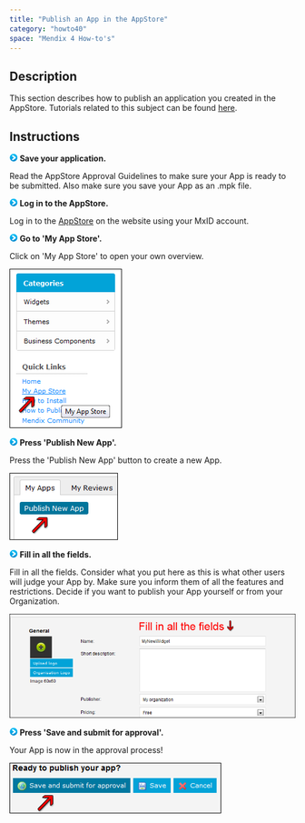 ```yaml
---
title: "Publish an App in the AppStore"
category: "howto40"
space: "Mendix 4 How-to's"
---
```

## Description

This section describes how to publish an application you created in the AppStore. Tutorials related to this subject can be found [here](custom-widgets).

## Instructions

![](attachments/819203/917932.png) **Save your application.**

Read the AppStore Approval Guidelines to make sure your App is ready to be submitted. Also make sure you save your App as an .mpk file.

![](attachments/819203/917932.png) **Log in to the AppStore.**

Log in to the [AppStore](https://appstore.mendix.com) on the website using your MxID account.

![](attachments/819203/917932.png) **Go to 'My App Store'.**

Click on 'My App Store' to open your own overview.

![](attachments/2621634/2752929.png)

![](attachments/819203/917932.png) **Press 'Publish New App'.**

Press the 'Publish New App' button to create a new App.

![](attachments/2621634/2752930.png)

![](attachments/819203/917932.png) **Fill in all the fields.**

Fill in all the fields. Consider what you put here as this is what other users will judge your App by. Make sure you inform them of all the features and restrictions. Decide if you want to publish your App yourself or from your Organization.

![](attachments/2621634/2752931.png)

![](attachments/819203/917932.png) **Press 'Save and submit for approval'.**

Your App is now in the approval process!

![](attachments/2621634/2752928.png)
